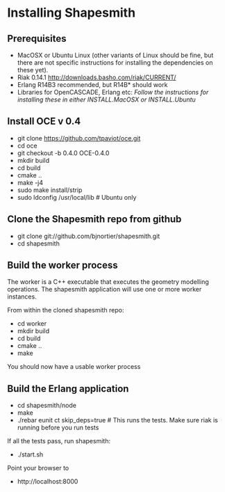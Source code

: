 Installing Shapesmith
=====================

Prerequisites
-------------

 * MacOSX or Ubuntu Linux (other variants of Linux should be fine, but there are not specific instructions for installing the dependencies on these yet).
 * Riak 0.14.1 http://downloads.basho.com/riak/CURRENT/
 * Erlang R14B3 recommended, but R14B* should work
 * Libraries for OpenCASCADE, Erlang etc: *Follow the instructions for installing these in either INSTALL.MacOSX or INSTALL.Ubuntu*

Install OCE v 0.4
-----------------
 
 * git clone https://github.com/tpaviot/oce.git
 * cd oce
 * git checkout -b 0.4.0 OCE-0.4.0
 * mkdir build
 * cd build
 * cmake ..
 * make -j4
 * sudo make install/strip 
 * sudo ldconfig /usr/local/lib # Ubuntu only

Clone the Shapesmith repo from github
-------------------------------------

 * git clone git://github.com/bjnortier/shapesmith.git
 * cd shapesmith

Build the worker process
------------------------

The worker is a C++ executable that executes the geometry modelling operations. The shapesmith application will use one or more worker instances.

From within the cloned shapesmith repo:

 * cd worker
 * mkdir build
 * cd build
 * cmake ..
 * make

You should now have a usable worker process

Build the Erlang application
----------------------------

 * cd shapesmith/node
 * make
 * ./rebar eunit ct skip_deps=true # This runs the tests. Make sure riak is running before you run tests
 
If all the tests pass, run shapesmith:

 * ./start.sh

Point your browser to

 * http://localhost:8000 
